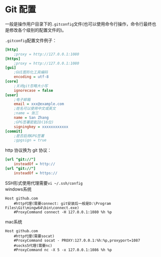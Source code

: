# Git 配置

一般是操作用户目录下的`.gitconfig`文件(也可以使用命令行操作，命令行最终也是修改各个级别的配置文件的)。

`.gitconfig`配置文件例子：

```ini
[http]
    ;proxy = http://127.0.0.1:1080
[https]
    ;proxy = http://127.0.0.1:1080
[gui]
    ;GUI图形化工具编码
    encoding = utf-8
[core]
    ;关闭git忽略大小写
    ignorecase = false
[user]
    ;电子邮箱
    email = xxx@example.com
    ;姓名可以使用中文或英文
    ;name = 张三
    name = San Zhang
    ;GPG签署密匙ID(16位)
    signingkey = xxxxxxxxxxxx
[commit]
    ;是否启用GPG签署
    ;gpgsign = true
```

http 协议换为 git 协议：

```ini
[url "git://"]
    insteadOf = http://
[url "git://"]
    insteadOf = https://
```

SSH形式使用代理需要`vi ~/.ssh/config`  
windows系统
```
Host github.com
    #http代理(需要connect: git安装后一般是D:\Program Files\Git\mingw64\bin\connect.exe)
    #ProxyCommand connect -H 127.0.0.1:1080 %h %p
```
mac系统
```
Host github.com
    #http代理(需要socat)
    #ProxyCommand socat - PROXY:127.0.0.1:%h:%p,proxyport=1087
    #socks5代理(需要nc)
    #ProxyCommand nc -X 5 -x 127.0.0.1:1086 %h %p
```
